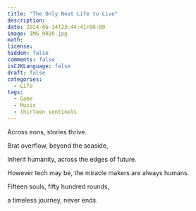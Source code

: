 ```yaml
---
title: "The Only Neat Life to Live"
description: 
date: 2024-06-14T23:44:41+08:00
image: IMG_0020.jpg
math: 
license: 
hidden: false
comments: false
isCJKLanguage: false
draft: false
categories:
  - Life
tags:
  - Game
  - Music
  - thirteen sentinels
---
```


Across eons, stories thrive.

Brat overflow, beyond the seaside, 

Inherit humanity, across the edges of future.



However tech may be, the miracle makers are always humans. 

Fifteen souls, fifty hundred rounds, 

a timeless journey, never ends.
